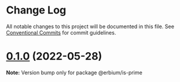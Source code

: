 # Change Log

All notable changes to this project will be documented in this file.
See [Conventional Commits](https://conventionalcommits.org) for commit guidelines.

# [0.1.0](https://github.com/MM25Zamanian/Erbium/compare/v0.7.1...v0.1.0) (2022-05-28)

**Note:** Version bump only for package @erbium/is-prime
